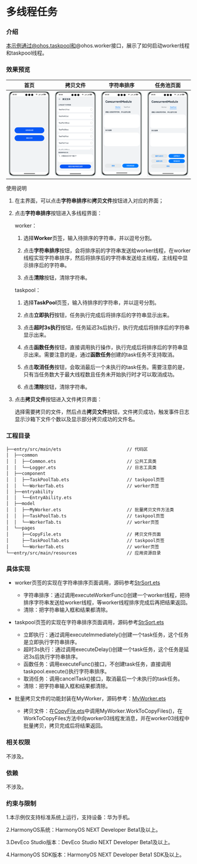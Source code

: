 # 多线程任务

### 介绍

本示例通过@ohos.taskpool和@ohos.worker接口，展示了如何启动worker线程和taskpool线程。

### 效果预览

| 首页                                | 拷贝文件                                 | 字符串排序                            | 任务池页面                           |
|-----------------------------------|--------------------------------------|----------------------------------| ------------------------------------ |
| ![](screenshots/device/index.png) | ![](screenshots/device/copyFile.png) | ![](screenshots/device/worker.png) | ![](screenshots/device/taskpool.png) |

使用说明

1. 在主界面，可以点击**字符串排序**和**拷贝文件**按钮进入对应的界面；

2. 点击**字符串排序**按钮进入多线程界面：

   worker：

    1. 选择**Worker**页签，输入待排序的字符串，并以逗号分割。

    2. 点击**字符串排序**按钮，会将排序前的字符串发送给worker线程，在worker线程实现字符串排序，然后将排序后的字符串发送给主线程，主线程中显示排序后的字符串。

    3. 点击**清除**按钮，清除字符串。

   taskpool：

    1. 选择**TaskPool**页签，输入待排序的字符串，并以逗号分割。

    2. 点击**立即执行**按钮，任务执行完成后将排序后的字符串显示出来。

    3. 点击**超时3s执行**按钮，任务延迟3s后执行，执行完成后将排序后的字符串显示出来。

    4. 点击**函数任务**按钮，直接调用执行操作，执行完成后将排序后的字符串显示出来。需要注意的是，通过**函数任务**创建的task任务不支持取消。

    5. 点击**取消任务**按钮，会取消最后一个未执行的task任务。需要注意的是，只有当任务数大于最大线程数且任务未开始执行时才可以取消成功。

    6. 点击**清除**按钮，清除字符串。

3. 点击**拷贝文件**按钮进入文件拷贝界面：

   选择需要拷贝的文件，然后点击**拷贝文件**按钮，文件拷贝成功，触发事件日志显示沙箱下文件个数以及显示部分拷贝成功的文件名。

### 工程目录

```
├──entry/src/main/ets                         // 代码区
│  ├──common
│  │  ├──Common.ets                           // 公共工具类
│  │  └──Logger.ets                           // 日志工具类
│  ├──component
│  │  ├──TaskPoolTab.ets                      // taskpool页签
│  │  └──WorkerTab.ets                        // worker页签
│  ├──entryability
│  │  └──EntryAbility.ets  
│  ├──model
│  │  ├──MyWorker.ets                         // 批量拷贝文件方法类
│  │  ├──TaskPoolTab.ts                       // taskpool页签
│  │  └──WorkerTab.ts                         // worker页签
│  └──pages
│     ├──CopyFile.ets                         // 拷贝文件页面
│     ├──TaskPoolTab.ets                      // taskpool页签
│     └──WorkerTab.ets                        // worker页签
└──entry/src/main/resources                   // 应用资源目录
```

### 具体实现

* worker页签的实现在字符串排序页面调用，源码参考[StrSort.ets](entry/src/main/ets/pages/StrSort.ets)
    * 字符串排序：通过调用executeWorkerFunc()创建一个worker线程，把待排序字符串发送给worker线程，等worker线程排序完成后再把结果返回。
    * 清除：把字符串输入框和结果都清除。

* taskpool页签的实现在字符串排序页面调用，源码参考[StrSort.ets](entry/src/main/ets/pages/StrSort.ets)
    * 立即执行：通过调用executeImmediately()创建一个task任务，这个任务是立即执行字符串排序。
    * 超时3s执行：通过调用executeDelay()创建一个task任务，这个任务是延迟3s后执行字符串排序。
    * 函数任务：调用executeFunc()接口，不创建task任务，直接调用taskpool.execute()执行字符串排序。
    * 取消任务：调用cancelTask()接口，取消最后一个未执行的task任务。
    * 清除：把字符串输入框和结果都清除。

* 批量拷贝文件的功能封装在MyWorker，源码参考：[MyWorker.ets](entry/src/main/ets/model/MyWorker.ets)

    * 拷贝文件：在[CopyFile.ets](entry/src/main/ets/pages/CopyFile.ets)中调用MyWorker.WorkToCopyFiles()，在WorkToCopyFiles方法中向worker03线程发消息，并在worker03线程中批量拷贝，拷贝完成后将结果返回。

### 相关权限

不涉及。

### 依赖

不涉及。

### 约束与限制

1.本示例仅支持标准系统上运行，支持设备：华为手机。

2.HarmonyOS系统：HarmonyOS NEXT Developer Beta1及以上。

3.DevEco Studio版本：DevEco Studio NEXT Developer Beta1及以上。

4.HarmonyOS SDK版本：HarmonyOS NEXT Developer Beta1 SDK及以上。